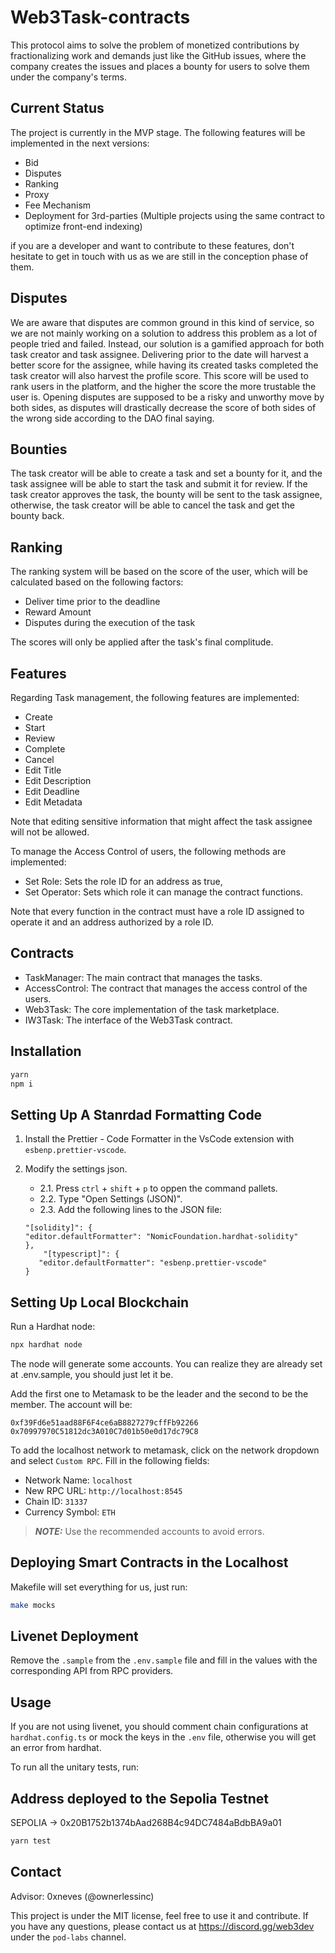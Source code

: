 # Web3Task-contracts

This protocol aims to solve the problem of monetized contributions by fractionalizing work and demands just like the GitHub issues, where the company creates the issues and places a bounty for users to solve them under the company's terms.

## Current Status

The project is currently in the MVP stage. The following features will be implemented in the next versions:

- Bid
- Disputes
- Ranking
- Proxy
- Fee Mechanism
- Deployment for 3rd-parties (Multiple projects using the same contract to optimize front-end indexing)

if you are a developer and want to contribute to these features, don't hesitate to get in touch with us as we are still in the conception phase of them.

## Disputes

We are aware that disputes are common ground in this kind of service, so we are not mainly working on a solution to address this problem as a lot of people tried and failed. Instead, our solution is a gamified approach for both task creator and task assignee. Delivering prior to the date will harvest a better score for the assignee, while having its created tasks completed the task creator will also harvest the profile score. This score will be used to rank users in the platform, and the higher the score the more trustable the user is. Opening disputes are supposed to be a risky and unworthy move by both sides, as disputes will drastically decrease the score of both sides of the wrong side according to the DAO final saying.

## Bounties

The task creator will be able to create a task and set a bounty for it, and the task assignee will be able to start the task and submit it for review. If the task creator approves the task, the bounty will be sent to the task assignee, otherwise, the task creator will be able to cancel the task and get the bounty back.

## Ranking

The ranking system will be based on the score of the user, which will be calculated based on the following factors:

- Deliver time prior to the deadline
- Reward Amount
- Disputes during the execution of the task

The scores will only be applied after the task's final complitude.

## Features

Regarding Task management, the following features are implemented:

- Create
- Start
- Review
- Complete
- Cancel
- Edit Title
- Edit Description
- Edit Deadline
- Edit Metadata

Note that editing sensitive information that might affect the task assignee will not be allowed.

To manage the Access Control of users, the following methods are implemented:

- Set Role: Sets the role ID for an address as true,
- Set Operator: Sets which role it can manage the contract functions.

Note that every function in the contract must have a role ID assigned to operate it and an address authorized by a role ID.

## Contracts

- TaskManager: The main contract that manages the tasks.
- AccessControl: The contract that manages the access control of the users.
- Web3Task: The core implementation of the task marketplace.
- IW3Task: The interface of the Web3Task contract.

## Installation

```bash
yarn
npm i
```

## Setting Up A Stanrdad Formatting Code

1. Install the Prettier - Code Formatter in the VsCode extension with `esbenp.prettier-vscode`.

2. Modify the settings json.
   - 2.1. Press `ctrl` + `shift` + `p` to oppen the command pallets.
   - 2.2. Type "Open Settings (JSON)".
   - 2.3. Add the following lines to the JSON file:
   ```
   "[solidity]": {
   "editor.defaultFormatter": "NomicFoundation.hardhat-solidity"
   },
       "[typescript]": {
      "editor.defaultFormatter": "esbenp.prettier-vscode"
   }
   ```

## Setting Up Local Blockchain

Run a Hardhat node:

```bash
npx hardhat node
```

The node will generate some accounts. You can realize they are already set at .env.sample, you should just let it be.

Add the first one to Metamask to be the leader and the second to be the member. The account will be:

```
0xf39Fd6e51aad88F6F4ce6aB8827279cffFb92266
0x70997970C51812dc3A010C7d01b50e0d17dc79C8
```

To add the localhost network to metamask, click on the network dropdown and select `Custom RPC`. Fill in the following fields:

- Network Name: `localhost`
- New RPC URL: `http://localhost:8545`
- Chain ID: `31337`
- Currency Symbol: `ETH`

> **_NOTE:_** Use the recommended accounts to avoid errors.

## Deploying Smart Contracts in the Localhost

Makefile will set everything for us, just run:

```bash
make mocks
```

## Livenet Deployment

Remove the `.sample` from the `.env.sample` file and fill in the values with the corresponding API from RPC providers.

## Usage

If you are not using livenet, you should comment chain configurations at `hardhat.config.ts` or mock the keys in the `.env` file, otherwise you will get an error from hardhat.

To run all the unitary tests, run:

## Address deployed to the Sepolia Testnet

SEPOLIA -> 0x20B1752b1374bAad268B4c94DC7484aBdbBA9a01

```bash
yarn test
```

## Contact

Advisor: 0xneves (@ownerlessinc)

This project is under the MIT license, feel free to use it and contribute. If you have any questions, please contact us at https://discord.gg/web3dev under the `pod-labs` channel.
